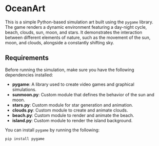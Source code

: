 # OceanArt

This is a simple Python-based simulation art built using the `pygame` library. The game renders a dynamic environment featuring a day-night cycle, beach, clouds, sun, moon, and stars. It demonstrates the interaction between different elements of nature, such as the movement of the sun, moon, and clouds, alongside a constantly shifting sky.

## Requirements

Before running the simulation, make sure you have the following dependencies installed:

- **pygame**: A library used to create video games and graphical simulations.
- **sunmoon.py**: Custom module that defines the behavior of the sun and moon.
- **stars.py**: Custom module for star generation and animation.
- **clouds.py**: Custom module to create and animate clouds.
- **beach.py**: Custom module to render and animate the beach.
- **island.py**: Custom module to render the island background.

You can install `pygame` by running the following:

```bash
pip install pygame
